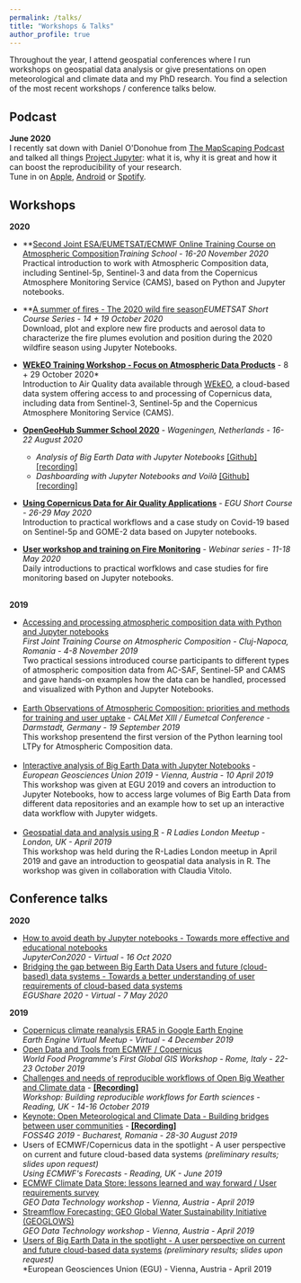 ```yaml
---
permalink: /talks/
title: "Workshops & Talks"
author_profile: true
---
```



Throughout the year, I attend geospatial conferences where I run workshops on geospatial data analysis or give presentations on open meteorological and climate data and my PhD research. You find a selection of the most recent workshops / conference talks below.


Podcast
------
**June 2020** <br>
I recently sat down with Daniel O'Donohue from [The MapScaping Podcast](https://mapscaping.com/blogs/the-mapscaping-podcast) and talked all things [Project Jupyter](https://jupyter.org/): what it is, why it is great and how it can boost the reproducibility of your research.<br>
Tune in on [Apple](https://buff.ly/2X6nMNW), [Android](https://buff.ly/2O3kuH5) or [Spotify](https://buff.ly/2X7Ym2k).


Workshops
------
**2020**
- **<a href='https://atmostraining.info/index.php/2020/09/14/next-event-title/#more-130' target='_blank'>Second Joint ESA/EUMETSAT/ECMWF Online Training Course on Atmospheric Composition</a>*Training School - 16-20 November 2020*<br>
Practical introduction to work with Atmospheric Composition data, including Sentinel-5p, Sentinel-3 and data from the Copernicus Atmosphere Monitoring Service (CAMS), based on Python and Jupyter notebooks.

- **<a href='https://training.eumetsat.int/course/index.php?categoryid=97' target='_blank'>A summer of fires - The 2020 wild fire season</a>*EUMETSAT Short Course Series - 14 + 19 October 2020*<br>
Download, plot and explore new fire products and aerosol data to characterize the fire plumes evolution and position during the 2020 wildfire season using Jupyter Notebooks.<br>

- **<a href='https://wekeo.eu/web/guest/news/-/blogs/wekeo-online-training-workshop-focus-on-atmospheric-data-products' target='_blank'>WEkEO Training Workshop - Focus on Atmospheric Data Products</a>** - 8 + 29 October 2020*<br>
Introduction to Air Quality data available through [WEkEO](https://wekeo.eu), a cloud-based data system offering access to and processing of Copernicus data, including data from Sentinel-3, Sentinel-5p and the Copernicus Atmosphere Monitoring Service (CAMS).<br>

- **<a href='https://opengeohub.org/summer_school_2020' target='_blank'>OpenGeoHub Summer School 2020</a>** - *Wageningen, Netherlands - 16-22 August 2020*<br>
  - *Analysis of Big Earth Data with Jupyter Notebooks* [[Github]](https://github.com/jwagemann/2020_analysis_of_big_earth_data_with_jupyter) [[recording]](https://www.youtube.com/watch?v=HHut0XYr10g&list=PLXUoTpMa_9s0Ea--KTV1OEvgxg-AMEOGv&index=12) <br>
  - *Dashboarding with Jupyter Notebooks and Voilà* [[Github]](https://github.com/jwagemann/dashboarding_jupyter_voila) [[recording]](https://www.youtube.com/watch?v=nQArO4eW1oI&list=PLXUoTpMa_9s0Ea--KTV1OEvgxg-AMEOGv&index=11)<br>

- **<a href='https://training.eumetsat.int/course/view.php?id=366' target='_blank'>Using Copernicus Data for Air Quality Applications</a>** - *EGU Short Course - 26-29 May 2020*<br>
Introduction to practical workflows and a case study on Covid-19 based on Sentinel-5p and GOME-2 data based on Jupyter notebooks.<br>

- **<a href='https://training.eumetsat.int/course/view.php?id=360' target='_blank'>User workshop and training on Fire Monitoring</a>** - *Webinar series - 11-18 May 2020*<br>
Daily introductions to practical worfklows and case studies for fire monitoring based on Jupyter notebooks.<br><br>

**2019**
- <a href="https://atmostraining.info/" target="_blank">Accessing and processing atmospheric composition data with Python and Jupyter notebooks</a><br>*First Joint Training Course on Atmospheric Composition - Cluj-Napoca, Romania - 4-8 November 2019*<br>Two practical sessions introduced course participants to different types of atmospheric composition data from AC-SAF, Sentinel-5P and CAMS and gave hands-on examples how the data can be handled, processed and visualized with Python and Jupyter Notebooks.<br><br>
- <a href="https://www.eventsforce.net/eumetsat/media/uploaded/EVEUMETSAT/event_5/CALMET_EUMETCAL_Conference_-_Programme.pdf" target="_blank">Earth Observations of Atmospheric Composition: priorities and methods for training and user uptake</a> - *CALMet XIII / Eumetcal Conference - Darmstadt, Germany - 19 September 2019*<br>This workshop presentend the first version of the Python learning tool LTPy for Atmospheric Composition data.<br><br>
- <a href="https://github.com/jwagemann/2019_egu_workshop_jupyter_notebooks" target="_blank">Interactive analysis of Big Earth Data with Jupyter Notebooks</a> - *European Geosciences Union 2019 - Vienna, Austria - 10 April 2019*<br>This workshop was given at EGU 2019 and covers an introduction to Jupyter Notebooks, how to access large volumes of Big Earth Data from different data repositories and an example how to set up an interactive data workflow with Jupyter widgets. <br><br>
- <a href="https://docs.google.com/presentation/d/1pEr9E16EJZ_I2wLBJnsCpOM4gSP4tz3s0s43N7DxuZk/edit?usp=sharing" target="_blank">Geospatial data and analysis using R</a> - *R Ladies London Meetup - London, UK - April 2019*<br>This workshop was held during the R-Ladies London meetup in April 2019 and gave an introduction to geospatial data analysis in R. The workshop was given in collaboration with Claudia Vitolo.


Conference talks
------
**2020**
- <a href='https://cfp.jupytercon.com/2020/schedule/presentation/167/how-to-avoid-death-by-jupyter-notebooks-towards-more-effective-and-educational-notebooks/' target='_blank'>How to avoid death by Jupyter notebooks - Towards more effective and educational notebooks</a><br>*JupyterCon2020 - Virtual - 16 Oct 2020* <br>
- <a href='https://presentations.copernicus.org/EGU2020/EGU2020-10029_presentation.pdf' target='_blank'>Bridging the gap between Big Earth Data Users and future (cloud-based) data systems - Towards a better understanding of user requirements of cloud-based data systems</a><br>*EGUShare 2020 - Virtual - 7 May 2020* <br>

**2019**
- <a href='https://speakerdeck.com/jwagemann/era5-climate-reanalysis-in-earth-engine' target='_blank'>Copernicus climate reanalysis ERA5 in Google Earth Engine</a><br>*Earth Engine Virtual Meetup - Virtual - 4 December 2019* <br>
- <a href="https://speakerdeck.com/jwagemann/open-data-and-tools-from-ecmwf-and-copernicus" target='_blank'>Open Data and Tools from ECMWF / Copernicus</a><br>*World Food Programme's First Global GIS Workshop - Rome, Italy - 22-23 October 2019*
- <a href="https://speakerdeck.com/jwagemann/challenges-and-needs-of-reproducible-workflows-of-open-weather-and-climate-data" target='_blank'>Challenges and needs of reproducible workflows of Open Big Weather and Climate data</a> - **<a href='https://vimeo.com/366256755' target='_blank'>[Recording]</a>**<br>*Workshop: Building reproducible workflows for Earth sciences - Reading, UK - 14-16 October 2019*
- <a href="https://speakerdeck.com/jwagemann/open-meteorological-and-climate-data-building-bridges-between-user-communities" target="_blank">Keynote: Open Meteorological and Climate Data - Building bridges between user communities</a> - **<a href='https://www.youtube.com/watch?v=dtXV95mJHSs&t=926s' target='_blank'>[Recording]</a>** <br>*FOSS4G 2019 - Bucharest, Romania - 28-30 August 2019*
- Users of ECMWF/Copernicus data in the spotlight - A user perspective on current and future cloud-based data systems *(preliminary results; slides upon request)* <br>*Using ECMWF's Forecasts - Reading, UK - June 2019*
- <a href="https://www.earthobservations.org/me_201904_dpw.php?t=presentations" taget="_blank">ECMWF Climate Data Store: lessons learned and way forward / User requirements survey</a> <br>*GEO Data Technology workshop - Vienna, Austria - April 2019*
- <a href="https://www.earthobservations.org/me_201904_dpw.php?t=presentations" target="_blank">Streamflow Forecasting: GEO Global Water Sustainability Initiative (GEOGLOWS)</a> <br>*GEO Data Technology workshop - Vienna, Austria - April 2019*
- <a href="https://meetingorganizer.copernicus.org/EGU2019/EGU2019-1659-1.pdf" target="_blank">Users of Big Earth Data in the spotlight - A user perspective on current and future cloud-based data systems</a> *(preliminary results; slides upon request)*<br>*European Geosciences Union (EGU) - Vienna, Austria - April 2019 






